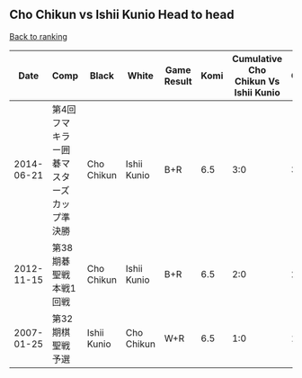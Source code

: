 ## Cho Chikun vs Ishii Kunio Head to head

[Back to ranking](../../index.md)




| **Date** | **Comp** | **Black** | **White** | **Game Result** | **Komi** | **Cumulative Cho Chikun Vs Ishii Kunio** | **Cho Chikun Streak** | **Ishii Kunio Streak** | 
| --- | --- | --- | --- | --- | --- | --- | --- | --- |
| 2014-06-21 | 第4回フマキラー囲碁マスターズカップ準決勝 | Cho Chikun | Ishii Kunio | B+R | 6.5 | 3:0 | 3 | 0 | 
| 2012-11-15 | 第38期碁聖戦本戦1回戦 | Cho Chikun | Ishii Kunio | B+R | 6.5 | 2:0 | 2 | 0 | 
| 2007-01-25 | 第32期棋聖戦予選 | Ishii Kunio | Cho Chikun | W+R | 6.5 | 1:0 | 1 | 0 |




